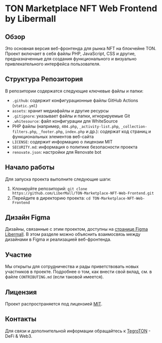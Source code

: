 # TON Marketplace NFT Web Frontend by Libermall

## Обзор
Это основная версия веб-фронтенда для рынка NFT на блокчейне TON. Проект включает в себя файлы PHP, JavaScript, CSS и другие, предназначенные для создания функционального и визуально привлекательного интерфейса пользователя.

## Структура Репозитория
В репозитории содержатся следующие ключевые файлы и папки:
- `.github`: содержит конфигурационные файлы GitHub Actions (`static.yml`)
- `assets`: хранит медиафайлы и другие ресурсы
- `.gitignore`: указывает файлы и папки, игнорируемые Git
- `.whitesource`: файл конфигурации для WhiteSource
- PHP файлы (например, `404.php`, `_activity-list.php`, `_collection-filters.php`, `_footer.php`, `index.php` и др.): содержат код страниц и функциональных элементов веб-сайта
- `LICENSE`: содержит информацию о лицензии MIT
- `SECURITY.md`: информация о политике безопасности проекта
- `renovate.json`: настройки для Renovate bot

## Начало работы
Для запуска проекта выполните следующие шаги:
1. Клонируйте репозиторий: `git clone https://github.com/LiberMall/TON-Marketplace-NFT-Web-Frontend.git`
2. Перейдите в директорию проекта: `cd TON-Marketplace-NFT-Web-Frontend`

## Дизайн Figma
Дизайны, связанные с этим проектом, доступны на [странице Figma Libermall](https://www.figma.com/@toncoin). В этом разделе можно объяснить взаимосвязь между дизайнами в Figma и реализацией веб-фронтенда.

## Участие
Мы открыты для сотрудничества и рады приветствовать новых участников в проекте. Подробнее о том, как внести свой вклад, см. в файле `CONTRIBUTING.md` (если таковой имеется).

## Лицензия
Проект распространяется под лицензией [MIT](https://github.com/LiberMall/TON-Marketplace-NFT-Web-Frontend/blob/main/LICENSE).

## Контакты
Для связи и дополнительной информации обращайтесь к [TegroTON](https:///libermall.com) - DeFi & Web3.
